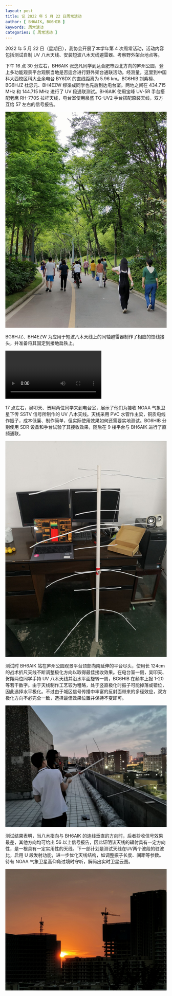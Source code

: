 ```yaml
---
layout: post
title: 记 2022 年 5 月 22 日周常活动
author: [ BH6AIK, BG6HIB ]
keywords: 周常活动
categories: [ 周常活动 ]
---
```


2022 年 5 月 22 日（星期日），我协会开展了本学年第 4 次周常活动，活动内容包括测试自制 UV 八木天线、安装短波八木天线避雷器、考察野外架台地点等。

下午 16 点 30 分左右，BH6AIK 张逸凡同学到达合肥市西北方向的庐州公园，登上多功能观景平台观察当地是否适合进行野外架台通联活动。经测量，这里到中国科大西校区科大业余电台 BY6DX 的直线距离为 5.96 km。BG6HIB 刘紫檀、BG6HJZ 杜忠元、BH4EZW 缪渠成同学也先后到达电台室。两地之间在 434.715 MHz 和 144.715 MHz 进行了 UV 段通联测试。BH6AIK 使用宝峰 UV-5R 手台搭配老鹰 RH-770S 拉杆天线，电台室使用泉盛 TG-UV2 手台搭配原装天线，双方互给 57 左右的信号报告。

![](/images/220522-weekly/1-1.jpg)

BG6HJZ、BH4EZW 为应用于短波八木天线上的同轴避雷器制作了相应的馈线接头，并准备将其固定到接地扁铁上。

<video controls>
    <source src="{{ "/images/220522-weekly/1-2.mp4" | relative_url }}" type="video/mp4">
</video>

17 点左右，吴叩天、贺翔两位同学来到电台室，展示了他们为接收 NOAA 气象卫星下传 SSTV 信号所制作的 UV 八木天线。天线采用 PVC 水管作主梁，铜质电线作振子，成本低廉、制作简单，但实际使用效果如何还需要实地测试。BG6HIB 分别使用 SDR 设备和手台试验了其接收效果，随后在 9 楼平台与 BH6AIK 进行了直频通联。

![](/images/220522-weekly/2.jpg)

测试时 BH6AIK 站在庐州公园观景平台顶部向南延伸的平台尽头，使用长 124cm 的战术折尺天线不断调整极化方向以取得最佳接收效果。在电台室一侧，吴叩天、贺翔两位同学手持 UV 八木天线并沿水平面旋转一周，BG6HIB 在频率上报 1-20 等若干数字。由于天线制作工艺较为粗略，处于竖直极化时振子可能掉落或错位，因此选择水平极化。不过由于城区信号传播中丰富的反射面带来的多径效应，双方极化方向不必完全一致，选择最佳效果位置并保持不变即可。

![](/images/220522-weekly/3.jpg)

测试结果表明，当八木指向与 BH6AIK 的连线垂直的方向时，后者抄收信号效果最差，其他方向均可给出 56 以上信号报告，因此证明该天线的辐射具有一定方向性，是一根具有一定实用性的天线。下一部计划是测试天线在UV两个波段的驻波比，启用 U 段发射功能，进一步优化天线结构，如调整振子长度、间距等参数。待有 NOAA 气象卫星高仰角过境时守听，解码出实时卫星云图。

![](/images/220522-weekly/4.jpg)
